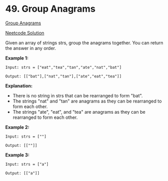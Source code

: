 # 49. Group Anagrams

[Group Anagrams](https://leetcode.com/problems/group-anagrams/description/)

[Neetcode Solution](https://www.youtube.com/watch?v=vzdNOK2oB2E&pp=ygUXbmVldGNvZGUgZ3JvdXAgYW5hZ3JhbXM%3D)

Given an array of strings strs, group the anagrams together. You can return the
answer in any order.

**Example 1:**

```
Input: strs = ["eat","tea","tan","ate","nat","bat"]

Output: [["bat"],["nat","tan"],["ate","eat","tea"]]
```

**Explanation:**

- There is no string in strs that can be rearranged to form "bat".
- The strings "nat" and "tan" are anagrams as they can be rearranged to form
  each other.
- The strings "ate", "eat", and "tea" are anagrams as they can be rearranged to
  form each other.

**Example 2:**

```
Input: strs = [""]

Output: [[""]]
```

**Example 3:**

```
Input: strs = ["a"]

Output: [["a"]]
```
